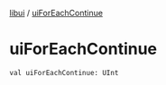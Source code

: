 [libui](README.md) / [uiForEachContinue](ui-for-each-continue.md)

# uiForEachContinue

`val uiForEachContinue: UInt`
